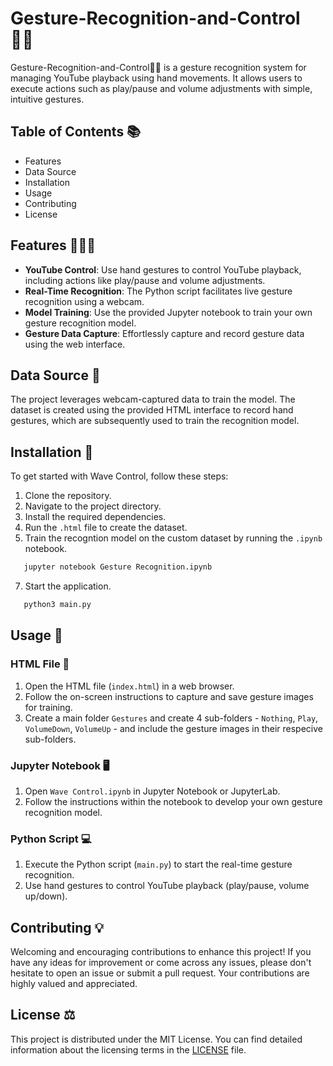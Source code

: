 # Gesture-Recognition-and-Control 👋🏻

Gesture-Recognition-and-Control👋🏻 is a gesture recognition system for managing YouTube playback using hand movements. It allows users to execute actions such as play/pause and volume adjustments with simple, intuitive gestures.

## Table of Contents 📚
- Features
- Data Source
- Installation
- Usage
- Contributing
- License

## Features 👨🏻‍💻

- **YouTube Control**: Use hand gestures to control YouTube playback, including actions like play/pause and volume adjustments.
- **Real-Time Recognition**: The Python script facilitates live gesture recognition using a webcam.
- **Model Training**: Use the provided Jupyter notebook to train your own gesture recognition model.
- **Gesture Data Capture**: Effortlessly capture and record gesture data using the web interface.

## Data Source 💾

The project leverages webcam-captured data to train the model. The dataset is created using the provided HTML interface to record hand gestures, which are subsequently used to train the recognition model.

## Installation 📲

To get started with Wave Control, follow these steps:

1. Clone the repository.
2. Navigate to the project directory.
3. Install the required dependencies.
4. Run the `.html` file to create the dataset.
5. Train the recogntion model on the custom dataset by running the `.ipynb` notebook.

```bash
   jupyter notebook Gesture Recognition.ipynb
   ```

7. Start the application.

```bash
   python3 main.py
   ```

## Usage 🛒

### HTML File 📸

1. Open the HTML file (`index.html`) in a web browser.
2. Follow the on-screen instructions to capture and save gesture images for training.
3. Create a main folder `Gestures` and create 4 sub-folders - `Nothing`, `Play`, `VolumeDown`, `VolumeUp` - and include the gesture images in their respecive sub-folders.
   
### Jupyter Notebook 🖥️

1. Open `Wave Control.ipynb` in Jupyter Notebook or JupyterLab.
2. Follow the instructions within the notebook to develop your own gesture recognition model.

### Python Script 💻

1. Execute the Python script (`main.py`) to start the real-time gesture recognition.
2. Use hand gestures to control YouTube playback (play/pause, volume up/down).

## Contributing 💡

Welcoming and encouraging contributions to enhance this project! If you have any ideas for improvement or come across any issues, please don't hesitate to open an issue or submit a pull request. Your contributions are highly valued and appreciated.

## License ⚖️

This project is distributed under the MIT License. You can find detailed information about the licensing terms in the [LICENSE](LICENSE) file.
